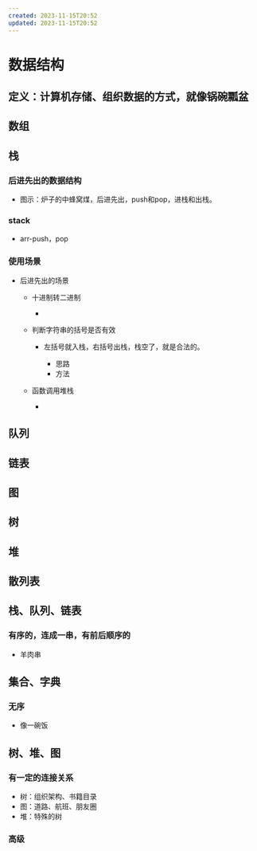```yaml
---
created: 2023-11-15T20:52
updated: 2023-11-15T20:52
---
```

# 数据结构

## 定义：计算机存储、组织数据的方式，就像锅碗瓢盆

## 数组

## 栈

### 后进先出的数据结构

- 图示：炉子的中蜂窝煤，后进先出，push和pop，进栈和出栈。

### stack

- arr-push，pop

### 使用场景

- 后进先出的场景

	- 十进制转二进制

		- 

	- 判断字符串的括号是否有效

		- 左括号就入栈，右括号出栈，栈空了，就是合法的。

			- 思路
			- 方法

	- 函数调用堆栈

		- 

## 队列

## 链表

## 图

## 树

## 堆

## 散列表

## 栈、队列、链表

### 有序的，连成一串，有前后顺序的

- 羊肉串

## 集合、字典

### 无序

- 像一碗饭

## 树、堆、图

### 有一定的连接关系

- 树：组织架构、书籍目录
- 图：道路、航班、朋友圈
- 堆：特殊的树

### 高级

